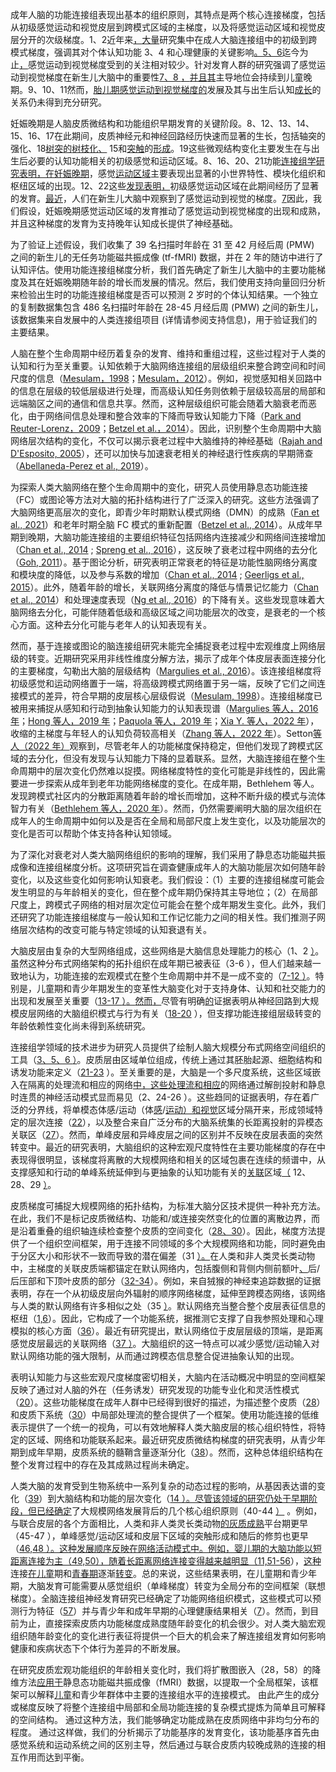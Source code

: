 

成年人脑的功能连接组表现出基本的组织原则，其特点是两个核心连接梯度，包括从初级感觉运动和视觉皮层到跨模式区域的主梯度，以及将感觉运动区域和视觉皮层分开的次级梯度。1、2近年来[，](https://www.cell.com/iscience/fulltext/S2589-0042(24)00202-5?_returnURL=https%3A%2F%2Flinkinghub.elsevier.com%2Fretrieve%2Fpii%2FS2589004224002025%3Fshowall%3Dtrue#)[大量](https://www.cell.com/iscience/fulltext/S2589-0042(24)00202-5?_returnURL=https%3A%2F%2Flinkinghub.elsevier.com%2Fretrieve%2Fpii%2FS2589004224002025%3Fshowall%3Dtrue#)研究集中在成人大脑连接组中的初级到跨模式梯度，强调其对个体认知功能 3、4 和心理健康的关键影响[。5、6](https://www.cell.com/iscience/fulltext/S2589-0042(24)00202-5?_returnURL=https%3A%2F%2Flinkinghub.elsevier.com%2Fretrieve%2Fpii%2FS2589004224002025%3Fshowall%3Dtrue#)迄今为止[，](https://www.cell.com/iscience/fulltext/S2589-0042(24)00202-5?_returnURL=https%3A%2F%2Flinkinghub.elsevier.com%2Fretrieve%2Fpii%2FS2589004224002025%3Fshowall%3Dtrue#)感觉运动到视觉梯度受到的关注相对较少。针对发育人群的研究强调了感觉运动到视觉梯度在新生儿大脑中的重要性[7、8 ](https://www.cell.com/iscience/fulltext/S2589-0042(24)00202-5?_returnURL=https%3A%2F%2Flinkinghub.elsevier.com%2Fretrieve%2Fpii%2FS2589004224002025%3Fshowall%3Dtrue#)[，](https://www.cell.com/iscience/fulltext/S2589-0042(24)00202-5?_returnURL=https%3A%2F%2Flinkinghub.elsevier.com%2Fretrieve%2Fpii%2FS2589004224002025%3Fshowall%3Dtrue#)[并且](https://www.cell.com/iscience/fulltext/S2589-0042(24)00202-5?_returnURL=https%3A%2F%2Flinkinghub.elsevier.com%2Fretrieve%2Fpii%2FS2589004224002025%3Fshowall%3Dtrue#)[其](https://www.cell.com/iscience/fulltext/S2589-0042(24)00202-5?_returnURL=https%3A%2F%2Flinkinghub.elsevier.com%2Fretrieve%2Fpii%2FS2589004224002025%3Fshowall%3Dtrue#)主导地位会持续到儿童晚期。9、10、11然而，[胎儿期感觉运动到视觉梯度](https://www.cell.com/iscience/fulltext/S2589-0042(24)00202-5?_returnURL=https%3A%2F%2Flinkinghub.elsevier.com%2Fretrieve%2Fpii%2FS2589004224002025%3Fshowall%3Dtrue#)[的](https://www.cell.com/iscience/fulltext/S2589-0042(24)00202-5?_returnURL=https%3A%2F%2Flinkinghub.elsevier.com%2Fretrieve%2Fpii%2FS2589004224002025%3Fshowall%3Dtrue#)发展及其与出生后认知[成长](https://www.cell.com/iscience/fulltext/S2589-0042(24)00202-5?_returnURL=https%3A%2F%2Flinkinghub.elsevier.com%2Fretrieve%2Fpii%2FS2589004224002025%3Fshowall%3Dtrue#)的关系仍未得到充分研究。

妊娠晚期是人脑皮质微结构和功能组织早期发育的关键阶段。8、12、13、14、15、16、17在此期间，皮质神经元和神经回路经历快速而显著的生长，包括轴突的强化、18[树突](https://www.cell.com/iscience/fulltext/S2589-0042(24)00202-5?_returnURL=https%3A%2F%2Flinkinghub.elsevier.com%2Fretrieve%2Fpii%2FS2589004224002025%3Fshowall%3Dtrue#)[的](https://www.cell.com/iscience/fulltext/S2589-0042(24)00202-5?_returnURL=https%3A%2F%2Flinkinghub.elsevier.com%2Fretrieve%2Fpii%2FS2589004224002025%3Fshowall%3Dtrue#)[树枝](https://www.cell.com/iscience/fulltext/S2589-0042(24)00202-5?_returnURL=https%3A%2F%2Flinkinghub.elsevier.com%2Fretrieve%2Fpii%2FS2589004224002025%3Fshowall%3Dtrue#)[化](https://www.cell.com/iscience/fulltext/S2589-0042(24)00202-5?_returnURL=https%3A%2F%2Flinkinghub.elsevier.com%2Fretrieve%2Fpii%2FS2589004224002025%3Fshowall%3Dtrue#)[、](https://www.cell.com/iscience/fulltext/S2589-0042(24)00202-5?_returnURL=https%3A%2F%2Flinkinghub.elsevier.com%2Fretrieve%2Fpii%2FS2589004224002025%3Fshowall%3Dtrue#) 15和[突触](https://www.cell.com/iscience/fulltext/S2589-0042(24)00202-5?_returnURL=https%3A%2F%2Flinkinghub.elsevier.com%2Fretrieve%2Fpii%2FS2589004224002025%3Fshowall%3Dtrue#)的[形成](https://www.cell.com/iscience/fulltext/S2589-0042(24)00202-5?_returnURL=https%3A%2F%2Flinkinghub.elsevier.com%2Fretrieve%2Fpii%2FS2589004224002025%3Fshowall%3Dtrue#)。19这些微观结构变化主要发生在与出生后必要的认知功能相关的初级感觉和运动区域。8、16、20、21功能[连接组学](https://www.cell.com/iscience/fulltext/S2589-0042(24)00202-5?_returnURL=https%3A%2F%2Flinkinghub.elsevier.com%2Fretrieve%2Fpii%2FS2589004224002025%3Fshowall%3Dtrue#)[研究表明](https://www.cell.com/iscience/fulltext/S2589-0042(24)00202-5?_returnURL=https%3A%2F%2Flinkinghub.elsevier.com%2Fretrieve%2Fpii%2FS2589004224002025%3Fshowall%3Dtrue#)[，在妊娠](https://www.cell.com/iscience/fulltext/S2589-0042(24)00202-5?_returnURL=https%3A%2F%2Flinkinghub.elsevier.com%2Fretrieve%2Fpii%2FS2589004224002025%3Fshowall%3Dtrue#)[晚期](https://www.cell.com/iscience/fulltext/S2589-0042(24)00202-5?_returnURL=https%3A%2F%2Flinkinghub.elsevier.com%2Fretrieve%2Fpii%2FS2589004224002025%3Fshowall%3Dtrue#)，感觉[运动](https://www.cell.com/iscience/fulltext/S2589-0042(24)00202-5?_returnURL=https%3A%2F%2Flinkinghub.elsevier.com%2Fretrieve%2Fpii%2FS2589004224002025%3Fshowall%3Dtrue#)[区域](https://www.cell.com/iscience/fulltext/S2589-0042(24)00202-5?_returnURL=https%3A%2F%2Flinkinghub.elsevier.com%2Fretrieve%2Fpii%2FS2589004224002025%3Fshowall%3Dtrue#)主要表现出显著的小世界特性、模块化组织和枢纽区域的出现。12、22这些[发现表明](https://www.cell.com/iscience/fulltext/S2589-0042(24)00202-5?_returnURL=https%3A%2F%2Flinkinghub.elsevier.com%2Fretrieve%2Fpii%2FS2589004224002025%3Fshowall%3Dtrue#)[，](https://www.cell.com/iscience/fulltext/S2589-0042(24)00202-5?_returnURL=https%3A%2F%2Flinkinghub.elsevier.com%2Fretrieve%2Fpii%2FS2589004224002025%3Fshowall%3Dtrue#)初级感觉运动区域在此期间经历了显著的发育。[最近](https://www.cell.com/iscience/fulltext/S2589-0042(24)00202-5?_returnURL=https%3A%2F%2Flinkinghub.elsevier.com%2Fretrieve%2Fpii%2FS2589004224002025%3Fshowall%3Dtrue#)，人们在新生儿大脑中观察到了感觉运动到视觉的梯度。[7](https://www.cell.com/iscience/fulltext/S2589-0042(24)00202-5?_returnURL=https%3A%2F%2Flinkinghub.elsevier.com%2Fretrieve%2Fpii%2FS2589004224002025%3Fshowall%3Dtrue#)因此，我们假设，妊娠晚期感觉运动区域的发育推动了感觉运动到视觉梯度的出现和成熟，并且这种梯度的发育为支持晚年认知成长提供了神经基础。

为了验证上述假设，我们收集了 39 名扫描时年龄在 31 至 42 月经后周 (PMW) 之间的新生儿的无任务功能磁共振成像 (tf-fMRI) 数据，并在 2 年的随访中进行了认知评估。使用功能连接组梯度分析，我们首先确定了新生儿大脑中的主要功能梯度及其在妊娠晚期随年龄的增长而发展的情况。然后，我们使用支持向量回归分析来检验出生时的功能连接组梯度是否可以预测 2 岁时的个体认知结果。一个独立的复制数据集包含 486 名扫描时年龄在 28-45 月经后周 (PMW) 之间的新生儿，该数据集来自发展中的人类连接组项目 (详情请参阅支持信息)，用于验证我们的主要结果。







人脑在整个生命周期中经历着复杂的发育、维持和重组过程，这些过程对于人类的认知和行为至关重要。认知依赖于大脑网络连接组的层级组织来整合跨空间和时间尺度的信息（[Mesulam，1998](https://www.frontiersin.org/journals/aging-neuroscience/articles/10.3389/fnagi.2024.1331574/full#ref41)；[Mesulam，2012](https://www.frontiersin.org/journals/aging-neuroscience/articles/10.3389/fnagi.2024.1331574/full#ref42)）。例如，视觉感知相关回路中的信息在层级的较低层级进行处理，而高级认知任务则依赖于层级较高层的局部和远端脑区之间的通信和信息共享。然而，这种层级组织可能会随着大脑衰老而恶化，由于网络间信息处理和整合效率的下降而导致认知能力下降（[Park and Reuter-Lorenz，2009](https://www.frontiersin.org/journals/aging-neuroscience/articles/10.3389/fnagi.2024.1331574/full#ref47)；[Betzel et al.，2014](https://www.frontiersin.org/journals/aging-neuroscience/articles/10.3389/fnagi.2024.1331574/full#ref5)）。因此，识别整个生命周期中大脑网络层次结构的变化，不仅可以揭示衰老过程中大脑维持的神经基础（[Rajah and D'Esposito, 2005](https://www.frontiersin.org/journals/aging-neuroscience/articles/10.3389/fnagi.2024.1331574/full#ref48)），还可以加快与加速衰老相关的神经退行性疾病的早期筛查（[Abellaneda-Perez et al., 2019](https://www.frontiersin.org/journals/aging-neuroscience/articles/10.3389/fnagi.2024.1331574/full#ref1)）。

为探索人类大脑网络在整个生命周期中的变化，研究人员使用静息态功能连接（FC）或图论等方法对大脑的拓扑结构进行了广泛深入的研究。这些方法强调了大脑网络更高层次的变化，即青少年时期默认模式网络（DMN）的成熟（[Fan et al., 2021](https://www.frontiersin.org/journals/aging-neuroscience/articles/10.3389/fnagi.2024.1331574/full#ref19)）和老年时期全脑 FC 模式的重新配置（[Betzel et al., 2014](https://www.frontiersin.org/journals/aging-neuroscience/articles/10.3389/fnagi.2024.1331574/full#ref5)）。从成年早期到晚期，大脑功能连接组的主要组织特征包括网络内连接减少和网络间连接增加（[Chan et al., 2014](https://www.frontiersin.org/journals/aging-neuroscience/articles/10.3389/fnagi.2024.1331574/full#ref14) ; [Spreng et al., 2016](https://www.frontiersin.org/journals/aging-neuroscience/articles/10.3389/fnagi.2024.1331574/full#ref59)），这反映了衰老过程中网络的去分化（[Goh, 2011](https://www.frontiersin.org/journals/aging-neuroscience/articles/10.3389/fnagi.2024.1331574/full#ref25)）。基于图论分析，研究表明正常衰老的特征是功能性脑网络分离度和模块度的降低，以及参与系数的增加（[Chan et al., 2014](https://www.frontiersin.org/journals/aging-neuroscience/articles/10.3389/fnagi.2024.1331574/full#ref14) ; [Geerligs et al., 2015](https://www.frontiersin.org/journals/aging-neuroscience/articles/10.3389/fnagi.2024.1331574/full#ref23)）。此外，随着年龄的增长，关联网络分离度的降低与情景记忆能力（[Chan et al., 2014](https://www.frontiersin.org/journals/aging-neuroscience/articles/10.3389/fnagi.2024.1331574/full#ref14)）和处理速度表现（[Ng et al., 2016](https://www.frontiersin.org/journals/aging-neuroscience/articles/10.3389/fnagi.2024.1331574/full#ref44)）的下降有关。这些发现意味着大脑网络去分化，可能伴随着低级和高级区域之间功能层次的改变，是衰老的一个核心方面。这种去分化可能与老年人的认知表现有关。

然而，基于连接或图论的脑连接组研究未能完全捕捉衰老过程中宏观维度上网络层级的转变。近期研究采用非线性维度分解方法，揭示了成年个体皮层表面连接分化的主要梯度，勾勒出大脑的层级结构（[Margulies et al., 2016](https://www.frontiersin.org/journals/aging-neuroscience/articles/10.3389/fnagi.2024.1331574/full#ref39)）。该连接组梯度将初级感觉和运动网络置于一端，将高级跨模式网络置于另一端，反映了它们之间连接模式的差异，符合早期的皮层核心层级假说（[Mesulam, 1998](https://www.frontiersin.org/journals/aging-neuroscience/articles/10.3389/fnagi.2024.1331574/full#ref41)）。连接组梯度已被用来捕捉从感知和行动到抽象认知能力的认知表现谱（[Margulies 等人，2016 年](https://www.frontiersin.org/journals/aging-neuroscience/articles/10.3389/fnagi.2024.1331574/full#ref39)；[Hong 等人，2019 年](https://www.frontiersin.org/journals/aging-neuroscience/articles/10.3389/fnagi.2024.1331574/full#ref29)；[Paquola 等人，2019 年](https://www.frontiersin.org/journals/aging-neuroscience/articles/10.3389/fnagi.2024.1331574/full#ref46)；[Xia Y. 等人，2022 年](https://www.frontiersin.org/journals/aging-neuroscience/articles/10.3389/fnagi.2024.1331574/full#ref71)），收缩的主梯度与年轻人的认知负荷较高相关（[Zhang 等人，2022 年](https://www.frontiersin.org/journals/aging-neuroscience/articles/10.3389/fnagi.2024.1331574/full#ref74)）。Setton[等人（2022 年）](https://www.frontiersin.org/journals/aging-neuroscience/articles/10.3389/fnagi.2024.1331574/full#ref57)观察到，尽管老年人的功能梯度保持稳定，但他们发现了跨模式区域的去分化，但没有发现与认知能力下降的显着联系。显然，大脑连接组在整个生命周期中的层次变化仍然难以捉摸。网络梯度特性的变化可能是非线性的，因此需要进一步探索从成年到老年功能网络梯度的变化。在成年期，Bethlehem 等人。发现跨模式社区内的分散距离随着年龄的增长而增加，这种不断升级的模式与流体智力有关（[Bethlehem 等人，2020 年](https://www.frontiersin.org/journals/aging-neuroscience/articles/10.3389/fnagi.2024.1331574/full#ref3)）。然而，仍然需要阐明大脑的层次组织在成年人的生命周期中如何以及是否在全局和局部尺度上发生变化，以及功能层次的变化是否可以帮助个体支持各种认知领域。

为了深化对衰老对人类大脑网络组织的影响的理解，我们采用了静息态功能磁共振成像和连接组梯度分析。这项研究旨在调查健康成年人的大脑功能层次如何随年龄变化，以及这些变化如何影响认知衰老。我们假设：（1）主要的连接组梯度可能会发生明显的与年龄相关的变化，但在整个成年期仍保持其主导地位；（2）在局部尺度上，跨模式子网络的相对层次定位可能会在整个成年期发生变化。此外，我们还研究了功能连接组梯度与一般认知和工作记忆能力之间的相关性。我们推测子网络层次结构的改变可能与特定领域的认知衰退有关。







大脑皮层由复杂的大型网络组成，这些网络是大脑信息处理能力的核心（1、2 [）](https://www.pnas.org/doi/full/10.1073/pnas.2024448118#core-r1)。虽然这种分布式网络架构的拓扑组织在成年期已被表征（3-6 ），但人们越来越一致地认为，功能连接的宏观模式在整个生命周期中并不是一成不变的（[7-12 ](https://www.pnas.org/doi/full/10.1073/pnas.2024448118#core-r2)[）](https://www.pnas.org/doi/full/10.1073/pnas.2024448118#core-r7)。特别是，儿童期和青少年期发生的变革性大脑变化对于支持身体、认知和社交能力的出现和发展至关重要（[13-17 ](https://www.pnas.org/doi/full/10.1073/pnas.2024448118#core-r3)[）](https://www.pnas.org/doi/full/10.1073/pnas.2024448118#core-r6)[。](https://www.pnas.org/doi/full/10.1073/pnas.2024448118#core-r12)[然而](https://www.pnas.org/doi/full/10.1073/pnas.2024448118#core-r13)[，](https://www.pnas.org/doi/full/10.1073/pnas.2024448118#core-r17)尽管有明确[的](https://www.pnas.org/doi/full/10.1073/pnas.2024448118#core-r20)证据表明从神经回路到大规模皮层网络的大脑组织模式与行为有关（[18-20](https://www.pnas.org/doi/full/10.1073/pnas.2024448118#core-r18) ），但支撑功能连接组层级转变的年龄依赖性变化尚未得到系统研究。

连接组学领域的技术进步为研究人员提供了绘制人脑大规模分布式网络空间组织的工具（[3、5、6 ](https://www.pnas.org/doi/full/10.1073/pnas.2024448118#core-r3)[）](https://www.pnas.org/doi/full/10.1073/pnas.2024448118#core-r6)。皮质层由区域单位组成，传统上通过其胚胎起源、细胞结构和诱发功能来定义（[21-23](https://www.pnas.org/doi/full/10.1073/pnas.2024448118#core-r21) ）。至关重要的是，大脑是一个多尺度系统，这些区域嵌入在隔离的处理流和相应的网络[中，这些处理流和](https://www.pnas.org/doi/full/10.1073/pnas.2024448118#core-r5)[相应](https://www.pnas.org/doi/full/10.1073/pnas.2024448118#core-r23)的网络通过解剖投射和静息时连贯的神经活动模式显而易见（2、24-26 ）。这些趋同的证据表明，存在着广泛的分界线，将单模态体感/运动（体[感](https://www.pnas.org/doi/full/10.1073/pnas.2024448118#core-r24)/[运动）和](https://www.pnas.org/doi/full/10.1073/pnas.2024448118#core-r26)[视觉](https://www.pnas.org/doi/full/10.1073/pnas.2024448118#core-r2)区域分隔开来，形成领域特定的层次连接（[22](https://www.pnas.org/doi/full/10.1073/pnas.2024448118#core-r22)），以及整合来自广泛分布的大脑系统集的长距离投射的异模态关联区（[27](https://www.pnas.org/doi/full/10.1073/pnas.2024448118#core-r27)）。然而，单峰皮层和异峰皮层之间的区别并不反映在皮层表面的突然转变中。最近的研究表明，大脑组织的这种宏观尺度特性在主要功能梯度的存在中表现得很明显，该梯度将离散的大规模网络和相关的区域包裹在连续的频谱中，从支撑感知和行动的单峰系统延伸到与更抽象的认知功能有关的[关联](https://www.pnas.org/doi/full/10.1073/pnas.2024448118#core-r28)区域[（](https://www.pnas.org/doi/full/10.1073/pnas.2024448118#core-r29) 12、28、29 [）](https://www.pnas.org/doi/full/10.1073/pnas.2024448118#core-r12)。

皮质梯度可捕捉大规模网络的拓扑结构，为标准大脑分区技术提供一种补充方法。在此，我们不是标记皮质微结构、功能和/或连接突然变化的位置的离散边界，而是沿着重叠的组织轴连续检查整个皮质的空间变化（[28、30](https://www.pnas.org/doi/full/10.1073/pnas.2024448118#core-r28)）。因此，梯度方法提供了一个组织空间框架，用于连接不同领域的多个大规模网络和功能，同时避免由于分区大小和形状不一致而导致的潜在偏差（31 [）](https://www.pnas.org/doi/full/10.1073/pnas.2024448118#core-r30)[。](https://www.pnas.org/doi/full/10.1073/pnas.2024448118#core-r31)在人类和非人类灵长类动物中，主梯度的关联皮质端都锚定在默认网络内，包括腹侧和背侧内侧前额叶[、](https://www.pnas.org/doi/full/10.1073/pnas.2024448118#core-r34)后/后压部和下顶叶皮质的部分（[32-34](https://www.pnas.org/doi/full/10.1073/pnas.2024448118#core-r32)）。例如，来自狨猴的神经束追踪数据的证据表明，存在一个从初级皮层向外辐射的顺序网络梯度，延伸至跨模态网络，该网络与人类的默认网络有许多相似之处（35 [）](https://www.pnas.org/doi/full/10.1073/pnas.2024448118#core-r35)。默认网络充当整合整个皮层表征信息的枢纽（[1,6](https://www.pnas.org/doi/full/10.1073/pnas.2024448118#core-r1)）。因此，它构成了一个功能系统，据推测它支撑了自我参照处理和心理模拟的核心方面（[36](https://www.pnas.org/doi/full/10.1073/pnas.2024448118#core-r36)）。最近有研究提出，默认网络位于皮层层级的顶端，是距离感觉皮层最远的关联网络（[37 ](https://www.pnas.org/doi/full/10.1073/pnas.2024448118#core-r6)[）](https://www.pnas.org/doi/full/10.1073/pnas.2024448118#core-r37)。大脑组织的这一特点可以减少感觉/运动输入对默认网络功能的强大限制，从而通过跨模态信息整合促进抽象认知的出现。

表明认知能力与这些宏观尺度梯度密切相关，大脑内在活动概况中明显的空间框架反映了通过对人脑的外在（任务诱发）研究发现的功能专业化和灵活性模式（[20](https://www.pnas.org/doi/full/10.1073/pnas.2024448118#core-r20)）。这些功能梯度在成年人群中已经得到很好的描述，为描述整个皮质（[28](https://www.pnas.org/doi/full/10.1073/pnas.2024448118#core-r28)）和皮质下系统（[30](https://www.pnas.org/doi/full/10.1073/pnas.2024448118#core-r30)）中局部处理流的整合提供了一个框架。使用功能连接的低维表示提供了一个统一的视角，可以有效地解释人类大脑皮层的核心组织特性，将特定的区域、网络和功能联系起来。最近研究皮质微结构梯度的研究表明，从青少年期到成年早期，皮质系统的髓鞘含量逐渐分化（[38](https://www.pnas.org/doi/full/10.1073/pnas.2024448118#core-r38)）。然而，这种总体组织结构在整个发育过程中的存在及其成熟过程尚未确定。

人类大脑的发育受到生物系统中一系列复杂的动态过程的影响，从基因表达谱的变化（[39](https://www.pnas.org/doi/full/10.1073/pnas.2024448118#core-r39)）到大脑结构和功能的层次变化（[14 ）。尽管该领域的研究仍处于早期阶段，但已经](https://www.pnas.org/doi/full/10.1073/pnas.2024448118#core-r14)[确定](https://www.pnas.org/doi/full/10.1073/pnas.2024448118#core-r47)了大规模网络发展背后的几个核心组织原则（40-44 [）](https://www.pnas.org/doi/full/10.1073/pnas.2024448118#core-r40) 。例如，与联合皮层的各个方面相比，人类和非人类灵长类动物[的灰质](https://www.pnas.org/doi/full/10.1073/pnas.2024448118#core-r44)[成熟](https://www.pnas.org/doi/full/10.1073/pnas.2024448118#core-r45)平台期更早（45-47 ），单峰感觉/运动区域和皮层下区域的突触形成和随后的修剪也更早（[46,48 ）。这种](https://www.pnas.org/doi/full/10.1073/pnas.2024448118#core-r46)[发展顺序反映在网络活动模式中。例如，婴儿期的大脑功能以短距离连接为主（49,50），随着长距离网络连接变得越来越明显（11,51-56](https://www.pnas.org/doi/full/10.1073/pnas.2024448118#core-r51)），[这种](https://www.pnas.org/doi/full/10.1073/pnas.2024448118#core-r50)连接[在](https://www.pnas.org/doi/full/10.1073/pnas.2024448118#core-r48)[儿童](https://www.pnas.org/doi/full/10.1073/pnas.2024448118#core-r49)期和[青春期](https://www.pnas.org/doi/full/10.1073/pnas.2024448118#core-r11)逐渐[转变](https://www.pnas.org/doi/full/10.1073/pnas.2024448118#core-r56)。总的来说，这些结果表明，在儿童期和青少年期，大脑发育可能需要从感觉组织（单峰梯度）转变为全局分布的空间框架（联想梯度）。全脑连接组神经发育研究已经确定了功能网络组织模式，这些模式可以预测行为特征（[57](https://www.pnas.org/doi/full/10.1073/pnas.2024448118#core-r57)）并与青少年和成年早期的心理健康结果相关（[7](https://www.pnas.org/doi/full/10.1073/pnas.2024448118#core-r7)）。然而，到目前为止，直接探索皮质内功能梯度成熟度随年龄变化的机会很少。对人类大脑宏观组织随年龄变化的变化进行表征将提供一个巨大的机会来了解连接组发育如何影响健康和疾病状态下个体行为差异的不断发展。

在研究皮质宏观功能组织的年龄相关变化时，我们将扩散图嵌入（28，58）的降维方法[应用于](https://www.pnas.org/doi/full/10.1073/pnas.2024448118#core-r28)静息态功能磁共振成像（fMRI）数据，以提取一个全局框架，该框架可以解释[儿童](https://www.pnas.org/doi/full/10.1073/pnas.2024448118#core-r58)和青少年群体中主要的连接组水平的连接模式。 由此产生的成分或梯度反映了将整个连接组中局部和全局功能连接的复杂模式提炼为简单且可解释的空间结构。 通过这种方法，我们能够确定功能成熟在皮质网络中非均匀分布的程度。 通过这样做，我们的分析揭示了功能基序的发育变化，该功能基序首先由感觉系统和运动系统之间的区别主导，然后通过与联合皮质内较晚成熟的连接的相互作用而达到平衡。